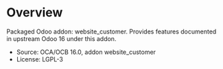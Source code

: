 # Overview

Packaged Odoo addon: website_customer. Provides features documented in upstream Odoo 16 under this addon.

- Source: OCA/OCB 16.0, addon website_customer
- License: LGPL-3
